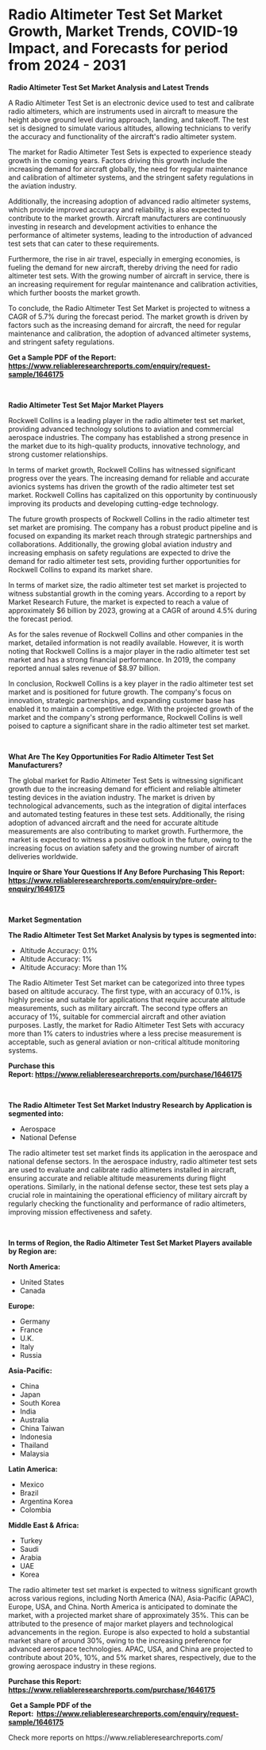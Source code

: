<p><h1>Radio Altimeter Test Set Market Growth, Market Trends, COVID-19 Impact, and Forecasts for period from 2024 - 2031</h1></p><p><strong>Radio Altimeter Test Set Market Analysis and Latest Trends</strong></p>
<p><p>A Radio Altimeter Test Set is an electronic device used to test and calibrate radio altimeters, which are instruments used in aircraft to measure the height above ground level during approach, landing, and takeoff. The test set is designed to simulate various altitudes, allowing technicians to verify the accuracy and functionality of the aircraft's radio altimeter system.</p><p>The market for Radio Altimeter Test Sets is expected to experience steady growth in the coming years. Factors driving this growth include the increasing demand for aircraft globally, the need for regular maintenance and calibration of altimeter systems, and the stringent safety regulations in the aviation industry. </p><p>Additionally, the increasing adoption of advanced radio altimeter systems, which provide improved accuracy and reliability, is also expected to contribute to the market growth. Aircraft manufacturers are continuously investing in research and development activities to enhance the performance of altimeter systems, leading to the introduction of advanced test sets that can cater to these requirements.</p><p>Furthermore, the rise in air travel, especially in emerging economies, is fueling the demand for new aircraft, thereby driving the need for radio altimeter test sets. With the growing number of aircraft in service, there is an increasing requirement for regular maintenance and calibration activities, which further boosts the market growth.</p><p>To conclude, the Radio Altimeter Test Set Market is projected to witness a CAGR of 5.7% during the forecast period. The market growth is driven by factors such as the increasing demand for aircraft, the need for regular maintenance and calibration, the adoption of advanced altimeter systems, and stringent safety regulations.</p></p>
<p><strong>Get a Sample PDF of the Report:&nbsp; <a href="https://www.reliableresearchreports.com/enquiry/request-sample/1646175">https://www.reliableresearchreports.com/enquiry/request-sample/1646175</a></strong></p>
<p>&nbsp;</p>
<p><strong>Radio Altimeter Test Set Major Market Players</strong></p>
<p><p>Rockwell Collins is a leading player in the radio altimeter test set market, providing advanced technology solutions to aviation and commercial aerospace industries. The company has established a strong presence in the market due to its high-quality products, innovative technology, and strong customer relationships.</p><p>In terms of market growth, Rockwell Collins has witnessed significant progress over the years. The increasing demand for reliable and accurate avionics systems has driven the growth of the radio altimeter test set market. Rockwell Collins has capitalized on this opportunity by continuously improving its products and developing cutting-edge technology.</p><p>The future growth prospects of Rockwell Collins in the radio altimeter test set market are promising. The company has a robust product pipeline and is focused on expanding its market reach through strategic partnerships and collaborations. Additionally, the growing global aviation industry and increasing emphasis on safety regulations are expected to drive the demand for radio altimeter test sets, providing further opportunities for Rockwell Collins to expand its market share.</p><p>In terms of market size, the radio altimeter test set market is projected to witness substantial growth in the coming years. According to a report by Market Research Future, the market is expected to reach a value of approximately $6 billion by 2023, growing at a CAGR of around 4.5% during the forecast period.</p><p>As for the sales revenue of Rockwell Collins and other companies in the market, detailed information is not readily available. However, it is worth noting that Rockwell Collins is a major player in the radio altimeter test set market and has a strong financial performance. In 2019, the company reported annual sales revenue of $8.97 billion.</p><p>In conclusion, Rockwell Collins is a key player in the radio altimeter test set market and is positioned for future growth. The company's focus on innovation, strategic partnerships, and expanding customer base has enabled it to maintain a competitive edge. With the projected growth of the market and the company's strong performance, Rockwell Collins is well poised to capture a significant share in the radio altimeter test set market.</p></p>
<p>&nbsp;</p>
<p><strong>What Are The Key Opportunities For Radio Altimeter Test Set Manufacturers?</strong></p>
<p><p>The global market for Radio Altimeter Test Sets is witnessing significant growth due to the increasing demand for efficient and reliable altimeter testing devices in the aviation industry. The market is driven by technological advancements, such as the integration of digital interfaces and automated testing features in these test sets. Additionally, the rising adoption of advanced aircraft and the need for accurate altitude measurements are also contributing to market growth. Furthermore, the market is expected to witness a positive outlook in the future, owing to the increasing focus on aviation safety and the growing number of aircraft deliveries worldwide.</p></p>
<p><strong>Inquire or Share Your Questions If Any Before Purchasing This Report: <a href="https://www.reliableresearchreports.com/enquiry/pre-order-enquiry/1646175">https://www.reliableresearchreports.com/enquiry/pre-order-enquiry/1646175</a></strong></p>
<p>&nbsp;</p>
<p><strong>Market Segmentation</strong></p>
<p><strong>The Radio Altimeter Test Set Market Analysis by types is segmented into:</strong></p>
<p><ul><li>Altitude Accuracy: 0.1%</li><li>Altitude Accuracy: 1%</li><li>Altitude Accuracy: More than 1%</li></ul></p>
<p><p>The Radio Altimeter Test Set market can be categorized into three types based on altitude accuracy. The first type, with an accuracy of 0.1%, is highly precise and suitable for applications that require accurate altitude measurements, such as military aircraft. The second type offers an accuracy of 1%, suitable for commercial aircraft and other aviation purposes. Lastly, the market for Radio Altimeter Test Sets with accuracy more than 1% caters to industries where a less precise measurement is acceptable, such as general aviation or non-critical altitude monitoring systems.</p></p>
<p><strong>Purchase this Report:&nbsp;<a href="https://www.reliableresearchreports.com/purchase/1646175">https://www.reliableresearchreports.com/purchase/1646175</a></strong></p>
<p>&nbsp;</p>
<p><strong>The Radio Altimeter Test Set Market Industry Research by Application is segmented into:</strong></p>
<p><ul><li>Aerospace</li><li>National Defense</li></ul></p>
<p><p>The radio altimeter test set market finds its application in the aerospace and national defense sectors. In the aerospace industry, radio altimeter test sets are used to evaluate and calibrate radio altimeters installed in aircraft, ensuring accurate and reliable altitude measurements during flight operations. Similarly, in the national defense sector, these test sets play a crucial role in maintaining the operational efficiency of military aircraft by regularly checking the functionality and performance of radio altimeters, improving mission effectiveness and safety.</p></p>
<p>&nbsp;</p>
<p><strong>In terms of Region, the Radio Altimeter Test Set Market Players available by Region are:</strong></p>
<p>
    <p> <strong> North America: </strong>
        <ul>
            <li>United States</li>
            <li>Canada</li>
        </ul>
        </p> 
    <p> <strong> Europe: </strong>
        <ul>
            <li>Germany</li>
            <li>France</li>
            <li>U.K.</li>
            <li>Italy</li>
            <li>Russia</li>
        </ul>
        </p> 
    <p> <strong> Asia-Pacific: </strong>
        <ul>
            <li>China</li>
            <li>Japan</li>
            <li>South Korea</li>
            <li>India</li>
            <li>Australia</li>
            <li>China Taiwan</li>
            <li>Indonesia</li>
            <li>Thailand</li>
            <li>Malaysia</li>
        </ul>
        </p> 
    <p> <strong> Latin America: </strong>
        <ul>
            <li>Mexico</li>
            <li>Brazil</li>
            <li>Argentina Korea</li>
            <li>Colombia</li>
        </ul>
        </p> 
    <p> <strong> Middle East & Africa: </strong>
        <ul>
            <li>Turkey</li>
            <li>Saudi</li>
            <li>Arabia</li>
            <li>UAE</li>
            <li>Korea</li>
        </ul>
    </p>
    </p>
<p><p>The radio altimeter test set market is expected to witness significant growth across various regions, including North America (NA), Asia-Pacific (APAC), Europe, USA, and China. North America is anticipated to dominate the market, with a projected market share of approximately 35%. This can be attributed to the presence of major market players and technological advancements in the region. Europe is also expected to hold a substantial market share of around 30%, owing to the increasing preference for advanced aerospace technologies. APAC, USA, and China are projected to contribute about 20%, 10%, and 5% market shares, respectively, due to the growing aerospace industry in these regions.</p></p>
<p><strong>Purchase this Report: <a href="https://www.reliableresearchreports.com/purchase/1646175">https://www.reliableresearchreports.com/purchase/1646175</a></strong></p>
<p>&nbsp;<strong>Get a Sample PDF of the Report:&nbsp;&nbsp;<a href="https://www.reliableresearchreports.com/enquiry/request-sample/1646175">https://www.reliableresearchreports.com/enquiry/request-sample/1646175</a></strong></p>
<p><strong></strong></p>
<p>Check more reports on https://www.reliableresearchreports.com/</p>